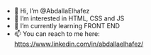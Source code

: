- 👋 Hi, I’m @AbdallaElhafez
- 👀 I’m interested in HTML, CSS and JS
- 🌱 I’m currently learning FRONT END
- 📫 You can reach to me here:
 https://www.linkedin.com/in/abdallaelhafez/

<!---
AbdallaElhafez/AbdallaElhafez is a ✨ special ✨ repository because its `README.md` (this file) appears on your GitHub profile.
You can click the Preview link to take a look at your changes.
--->
